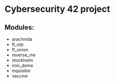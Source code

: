 # Cybersecurity 42 project
## Modules:
- arachnida
- ft_otp
- ft_onion
- reverse_me
- stockholm
- iron_dome
- inquisitor
- vaccine
